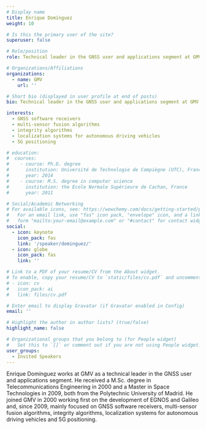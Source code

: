 ```yaml
---
# Display name
title: Enrique Domínguez
weight: 10

# Is this the primary user of the site?
superuser: false

# Role/position
role: Technical leader in the GNSS user and applications segment at GMV

# Organizations/Affiliations
organizations:
  - name: GMV
    url: ''

# Short bio (displayed in user profile at end of posts)
bio: Technical leader in the GNSS user and applications segment at GMV

interests:
  - GNSS software receivers
  - multi-sensor fusion algorithms
  - integrity algorithms
  - localization systems for autonomous driving vehicles
  - 5G positioning

# education:
#  courses:
#    - course: Ph.D. degree
#      institution: Université de Technologie de Compiègne (UTC), France
#      year: 2014
#    - course: M.S. degree in computer science
#      institution: the Ecole Normale Supérieure de Cachan, France
#      year: 2011

# Social/Academic Networking
# For available icons, see: https://wowchemy.com/docs/getting-started/page-builder/#icons
#   For an email link, use "fas" icon pack, "envelope" icon, and a link in the
#   form "mailto:your-email@example.com" or "#contact" for contact widget.
social:
  - icon: keynote
    icon_pack: fas
    link: '/speaker/dominguez/'
  - icon: globe
    icon_pack: fas
    link: ''

# Link to a PDF of your resume/CV from the About widget.
# To enable, copy your resume/CV to `static/files/cv.pdf` and uncomment the lines below.
# - icon: cv
#   icon_pack: ai
#   link: files/cv.pdf

# Enter email to display Gravatar (if Gravatar enabled in Config)
email: ''

# Highlight the author in author lists? (true/false)
highlight_name: false

# Organizational groups that you belong to (for People widget)
#   Set this to `[]` or comment out if you are not using People widget.
user_groups:
  - Invited Speakers
---
```

Enrique Domínguez works at GMV as a technical leader in the GNSS user and applications segment. He received a M.Sc. degree in Telecommunications Engineering in 2000 and a Master in Space Technologies in 2009, both from the Polytechnic University of Madrid. He joined GMV in 2000 working first on the development of EGNOS and Galileo and, since 2009, mainly focused on GNSS software receivers, multi-sensor fusion algorithms, integrity algorithms, localization systems for autonomous driving vehicles and 5G positioning.

